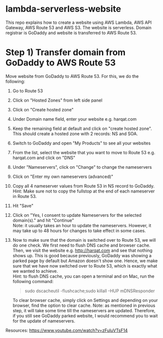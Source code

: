 # lambda-serverless-website
This repo explains how to create a website using AWS Lambda, AWS API Gateway, AWS Route 53 and AWS S3. The website is serverless. Domain registrar is GoDaddy and website is transferred to AWS Route 53.

# Step 1) Transfer domain from GoDaddy to AWS Route 53
Move website from GoDaddy to AWS Route 53. For this, we do the following:  
1. Go to Route 53
2. Click on "Hosted Zones" from left side panel
3. Click on "Create hosted zone"
4. Under Domain name field, enter your website e.g. harqat.com
5. Keep the remaining field at default and click on "create hosted zone". This should create a hosted zone with 2 records: NS and SOA.
6. Switch to GoDaddy and open "My Products" to see all your websites
7. From the list, select the website that you want to move to Route 53 e.g. harqat.com and click on "DNS"
8. Under "Nameservers", click on "Change" to change the nameservers
9. Click on "Enter my own nameservers (advanced)"
10. Copy all 4 nameserver values from Route 53 in NS record to GoDaddy. Hint: Make sure not to copy the fullstop at the end of each nameserver in Route 53.
11. Hit "Save"
12. Click on "Yes, I consent to update Nameservers for the selected domain(s)." and hit "Continue"  
    Note: it usually takes an hour to update the nameservers. However, it may take up to 48 hours for changes to take effect in some cases.
13. Now to make sure that the domain is switched over to Route 53, we will do one check. We first need to flush DNS cache and browser cache. Then,
we visit the website e.g. http://harqat.com and see that nothing shows up. This is good because previously, GoDaddy was showing a parked page by default 
but Amazon doesn't show one. Hence, we make sure that we have now switched over to Route 53, which is exactly what we wanted to achieve.  
Hint: to flush DNS cache, you can open a terminal and on Mac, run the following command:
    > sudo dscacheutil -flushcache;sudo killall -HUP mDNSResponder  

    To clear browser cache, simply click on Settings and depending on your browser, find the option to clear cache.
    Note: as mentioned in previous step, it will take some time till the nameservers are updated. Therefore, if you still see GoDaddy parked website, I 
    would recommend you to wait for the update of nameservers.
    
Resources: https://www.youtube.com/watch?v=zFuluVTsF14

